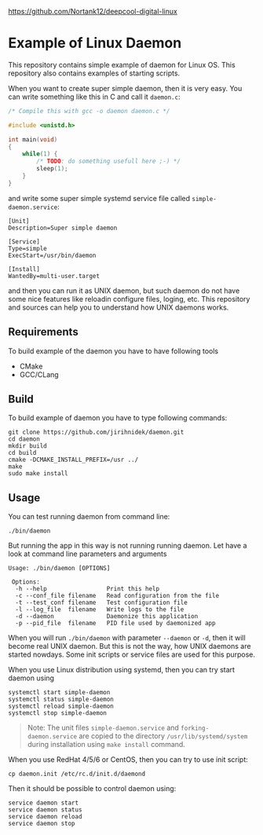 https://github.com/Nortank12/deepcool-digital-linux



# Example of Linux Daemon

This repository contains simple example of daemon for Linux OS.
This repository also contains examples of starting scripts.

When you want to create super simple daemon, then it is very easy.
You can write something like this in C and call it `daemon.c`:

```c
/* Compile this with gcc -o daemon daemon.c */

#include <unistd.h>

int main(void)
{
    while(1) {
        /* TODO: do something usefull here ;-) */
        sleep(1);
    }
}
```

and write some super simple systemd service file called `simple-daemon.service`:

    [Unit]
    Description=Super simple daemon

    [Service]
    Type=simple
    ExecStart=/usr/bin/daemon

    [Install]
    WantedBy=multi-user.target

and then you can run it as UNIX daemon, but such daemon do not have some
nice features like reloadin configure files, loging, etc. This repository
and sources can help you to understand how UNIX daemons works. 

## Requirements

To build example of the daemon you have to have following tools

* CMake
* GCC/CLang

## Build

To build example of daemon you have to type following commands:

    git clone https://github.com/jirihnidek/daemon.git
    cd daemon
    mkdir build
    cd build
    cmake -DCMAKE_INSTALL_PREFIX=/usr ../
    make
    sudo make install

## Usage

You can test running daemon from command line:

    ./bin/daemon

But running the app in this way is not running running daemon. Let
have a look at command line parameters and arguments

    Usage: ./bin/daemon [OPTIONS]

     Options:
      -h --help                 Print this help
      -c --conf_file filename   Read configuration from the file
      -t --test_conf filename   Test configuration file
      -l --log_file  filename   Write logs to the file
      -d --daemon               Daemonize this application
      -p --pid_file  filename   PID file used by daemonized app

When you will run `./bin/daemon` with parameter `--daemon` or `-d`, then
it will become real UNIX daemon. But this is not the way, how UNIX daemons
are started nowdays. Some init scripts or service files are used for
this purpose.

When you use Linux distribution using systemd, then you can try start daemon using

    systemctl start simple-daemon
    systemctl status simple-daemon
    systemctl reload simple-daemon
    systemctl stop simple-daemon

> Note: The unit files `simple-daemon.service` and `forking-daemon.service` 
are copied to the directory `/usr/lib/systemd/system` during installation using
`make install` command.

When you use RedHat 4/5/6 or CentOS, then you can try to use init script:

    cp daemon.init /etc/rc.d/init.d/daemond

Then it should be possible to control daemon using:

    service daemon start
    service daemon status
    service daemon reload
    service daemon stop

